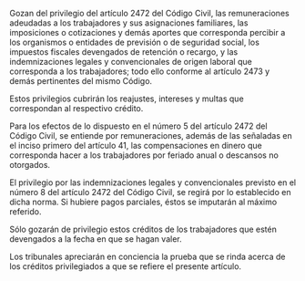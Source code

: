Gozan del privilegio del artículo 2472 del Código Civil, las remuneraciones adeudadas a los trabajadores y sus asignaciones familiares, las imposiciones o cotizaciones y demás aportes que corresponda percibir a los organismos o entidades de previsión o de seguridad social, los impuestos fiscales devengados de retención o recargo, y las indemnizaciones legales y convencionales de origen laboral que corresponda a los trabajadores; todo ello conforme al artículo 2473 y demás pertinentes del mismo Código.

Estos privilegios cubrirán los reajustes, intereses y multas que correspondan al respectivo crédito.

Para los efectos de lo dispuesto en el número 5 del artículo 2472 del Código Civil, se entiende por remuneraciones, además de las señaladas en el inciso primero del artículo 41, las compensaciones en dinero que corresponda hacer a los trabajadores por feriado anual o descansos no otorgados.

El privilegio por las indemnizaciones legales y convencionales previsto en el número 8 del artículo 2472 del Código Civil, se regirá por lo establecido en dicha norma. Si hubiere pagos parciales, éstos se imputarán al máximo referido.

Sólo gozarán de privilegio estos créditos de los trabajadores que estén devengados a la fecha en que se hagan valer.

Los tribunales apreciarán en conciencia la prueba que se rinda acerca de los créditos privilegiados a que se refiere el presente artículo.